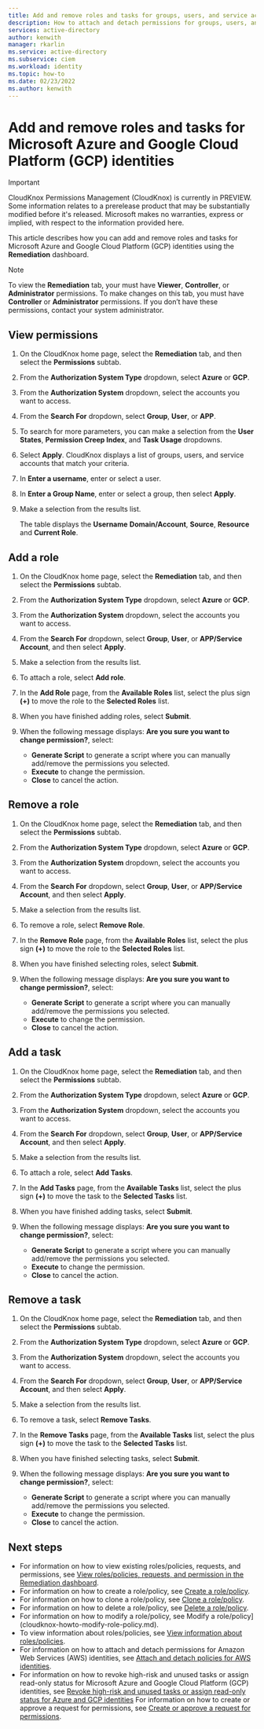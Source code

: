 ```yaml
---
title: Add and remove roles and tasks for groups, users, and service accounts for Microsoft Azure and Google Cloud Platform (GCP) identities in the Remediation dashboard in CloudKnox Permissions Management
description: How to attach and detach permissions for groups, users, and service accounts for Microsoft Azure and Google Cloud Platform (GCP) identities in the Remediation dashboard in CloudKnox Permissions Management.
services: active-directory
author: kenwith
manager: rkarlin
ms.service: active-directory
ms.subservice: ciem
ms.workload: identity
ms.topic: how-to
ms.date: 02/23/2022
ms.author: kenwith
---
```


# Add and remove roles and tasks for Microsoft Azure and Google Cloud Platform (GCP) identities 


> [!IMPORTANT]
> CloudKnox Permissions Management (CloudKnox) is currently in PREVIEW.
> Some information relates to a prerelease product that may be substantially modified before it's released. Microsoft makes no warranties, express or implied, with respect to the information provided here.

This article describes how you can add and remove roles and tasks for Microsoft Azure and Google Cloud Platform (GCP) identities using the **Remediation** dashboard.

> [!NOTE]
> To view the **Remediation** tab, your must have **Viewer**, **Controller**, or **Administrator** permissions. To make changes on this tab, you must have **Controller** or **Administrator** permissions. If you don’t have these permissions, contact your system administrator.

## View permissions

1. On the CloudKnox home page, select the **Remediation** tab, and then select the **Permissions** subtab.
1. From the **Authorization System Type** dropdown, select **Azure** or **GCP**.
1. From the **Authorization System** dropdown, select the accounts you want to access.
1. From the **Search For** dropdown, select **Group**, **User**, or **APP**.
1. To search for more parameters, you can make a selection from the **User States**, **Permission Creep Index**, and **Task Usage** dropdowns.
1. Select **Apply**.
    CloudKnox displays a list of groups, users, and service accounts that match your criteria.
1. In **Enter a username**, enter or select a user.
1. In **Enter a Group Name**, enter or select a group, then select **Apply**.
1. Make a selection from the results list.

    The table displays the **Username** **Domain/Account**, **Source**, **Resource** and **Current Role**.


## Add a role

1. On the CloudKnox home page, select the **Remediation** tab, and then select the **Permissions** subtab.
1. From the **Authorization System Type** dropdown, select **Azure** or **GCP**.
1. From the **Authorization System** dropdown, select the accounts you want to access.
1. From the **Search For** dropdown, select **Group**, **User**, or **APP/Service Account**, and then select **Apply**.
1. Make a selection from the results list.

1. To attach a role, select **Add role**.
1. In the **Add Role** page, from the **Available Roles** list, select the plus sign **(+)** to move the role to the **Selected Roles** list. 
1. When you have finished adding roles, select **Submit**.
1. When the following message displays: **Are you sure you want to change permission?**, select: 
    - **Generate Script** to generate a script where you can manually add/remove the permissions you selected.
    - **Execute** to change the permission.
    - **Close** to cancel the action.

## Remove a role

1. On the CloudKnox home page, select the **Remediation** tab, and then select the **Permissions** subtab.
1. From the **Authorization System Type** dropdown, select **Azure** or **GCP**.
1. From the **Authorization System** dropdown, select the accounts you want to access.
1. From the **Search For** dropdown, select **Group**, **User**, or **APP/Service Account**, and then select **Apply**.
1. Make a selection from the results list.

1. To remove a role, select **Remove Role**.
1. In the **Remove Role** page, from the **Available Roles** list, select the plus sign **(+)** to move the role to the **Selected Roles** list. 
1. When you have finished selecting roles, select **Submit**.
1. When the following message displays: **Are you sure you want to change permission?**, select: 
    - **Generate Script** to generate a script where you can manually add/remove the permissions you selected.
    - **Execute** to change the permission.
    - **Close** to cancel the action.

## Add a task

1. On the CloudKnox home page, select the **Remediation** tab, and then select the **Permissions** subtab.
1. From the **Authorization System Type** dropdown, select **Azure** or **GCP**.
1. From the **Authorization System** dropdown, select the accounts you want to access.
1. From the **Search For** dropdown, select **Group**, **User**, or **APP/Service Account**, and then select **Apply**.
1. Make a selection from the results list.

1. To attach a role, select **Add Tasks**.
1. In the **Add Tasks** page, from the **Available Tasks** list, select the plus sign **(+)** to move the task to the **Selected Tasks** list. 
1. When you have finished adding tasks, select **Submit**.
1. When the following message displays: **Are you sure you want to change permission?**, select: 
    - **Generate Script** to generate a script where you can manually add/remove the permissions you selected.
    - **Execute** to change the permission.
    - **Close** to cancel the action.

## Remove a task

1. On the CloudKnox home page, select the **Remediation** tab, and then select the **Permissions** subtab.
1. From the **Authorization System Type** dropdown, select **Azure** or **GCP**.
1. From the **Authorization System** dropdown, select the accounts you want to access.
1. From the **Search For** dropdown, select **Group**, **User**, or **APP/Service Account**, and then select **Apply**.
1. Make a selection from the results list.

1. To remove a task, select **Remove Tasks**.
1. In the **Remove Tasks** page, from the **Available Tasks** list, select the plus sign **(+)** to move the task to the **Selected Tasks** list. 
1. When you have finished selecting tasks, select **Submit**.
1. When the following message displays: **Are you sure you want to change permission?**, select: 
    - **Generate Script** to generate a script where you can manually add/remove the permissions you selected.
    - **Execute** to change the permission.
    - **Close** to cancel the action.

## Next steps


- For information on how to view existing roles/policies, requests, and permissions, see [View roles/policies, requests, and permission in the Remediation dashboard](cloudknox-ui-remediation.md).
- For information on how to create a role/policy, see [Create a role/policy](cloudknox-howto-create-role-policy.md).
- For information on how to clone a role/policy, see [Clone a role/policy](cloudknox-howto-clone-role-policy.md).
- For information on how to delete a role/policy, see [Delete a role/policy](cloudknox-howto-delete-role-policy.md).
- For information on how to modify a role/policy, see Modify a role/policy](cloudknox-howto-modify-role-policy.md).
- To view information about roles/policies, see [View information about roles/policies](cloudknox-howto-view-role-policy.md).
- For information on how to attach and detach permissions for Amazon Web Services (AWS) identities, see [Attach and detach policies for AWS identities](cloudknox-howto-attach-detach-permissions.md).
- For information on how to revoke high-risk and unused tasks or assign read-only status for Microsoft Azure and Google Cloud Platform (GCP) identities, see [Revoke high-risk and unused tasks or assign read-only status for Azure and GCP identities](cloudknox-howto-revoke-task-readonly-status.md)
For information on how to create or approve a request for permissions, see [Create or approve a request for permissions](cloudknox-howto-create-approve-privilege-request.md).
